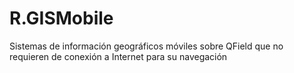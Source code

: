 # R.GISMobile
Sistemas de información geográficos móviles sobre QField que no requieren de conexión a Internet para su navegación


